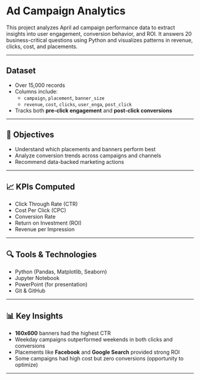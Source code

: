 #  Ad Campaign Analytics

This project analyzes April ad campaign performance data to extract insights into user engagement, conversion behavior, and ROI. It answers 20 business-critical questions using Python and visualizes patterns in revenue, clicks, cost, and placements.

---

##  Dataset

- Over 15,000 records
- Columns include:
  - `campaign`, `placement`, `banner_size`
  - `revenue`, `cost`, `clicks`, `user_enga`, `post_click`
- Tracks both **pre-click engagement** and **post-click conversions**

---

## 🎯 Objectives

- Understand which placements and banners perform best
- Analyze conversion trends across campaigns and channels
- Recommend data-backed marketing actions

---

## 📈 KPIs Computed

- Click Through Rate (CTR)
- Cost Per Click (CPC)
- Conversion Rate
- Return on Investment (ROI)
- Revenue per Impression

---

## 🔍 Tools & Technologies

- Python (Pandas, Matplotlib, Seaborn)
- Jupyter Notebook
- PowerPoint (for presentation)
- Git & GitHub

---

## 📊 Key Insights

- **160x600** banners had the highest CTR
- Weekday campaigns outperformed weekends in both clicks and conversions
- Placements like **Facebook** and **Google Search** provided strong ROI
- Some campaigns had high cost but zero conversions (opportunity to optimize)

---



